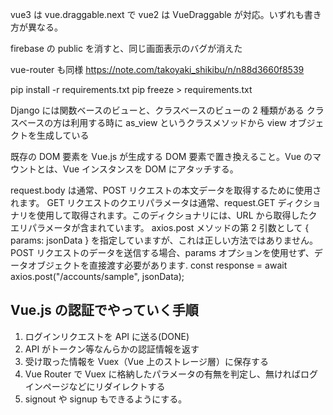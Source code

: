 vue3 は vue.draggable.next で vue2 は VueDraggable が対応。いずれも書き方が異なる。

firebase の public を消すと、同じ画面表示のバグが消えた

vue-router も同様
https://note.com/takoyaki_shikibu/n/n88d3660f8539

pip install -r requirements.txt
pip freeze > requirements.txt

Django には関数ベースのビューと、クラスベースのビューの 2 種類がある
クラスベースの方は利用する時に as_view というクラスメソッドから view オブジェクトを生成している

既存の DOM 要素を Vue.js が生成する DOM 要素で置き換えること。Vue のマウントとは、Vue インスタンスを DOM にアタッチする。

request.body は通常、POST リクエストの本文データを取得するために使用されます。
GET リクエストのクエリパラメータは通常、request.GET ディクショナリを使用して取得されます。このディクショナリには、URL から取得したクエリパラメータが含まれています。
axios.post メソッドの第 2 引数として { params: jsonData } を指定していますが、これは正しい方法ではありません。POST リクエストのデータを送信する場合、params オプションを使用せず、データオブジェクトを直接渡す必要があります.
const response = await axios.post("/accounts/sample", jsonData);

## Vue.js の認証でやっていく手順

1. ログインリクエストを API に送る(DONE)
2. API がトークン等なんらかの認証情報を返す
3. 受け取った情報を Vuex（Vue 上のストレージ層）に保存する
4. Vue Router で Vuex に格納したパラメータの有無を判定し、無ければログインページなどにリダイレクトする
5. signout や signup もできるようにする。
